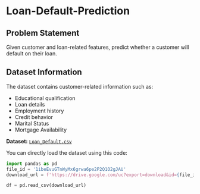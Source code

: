 # Loan-Default-Prediction
## Problem Statement
Given customer and loan-related features, predict whether a customer will default on their loan.

## Dataset Information
The dataset contains customer-related information such as:
- Educational qualification
- Loan details
- Employment history
- Credit behavior
- Marital Status
- Mortgage Availability


**Dataset:** [`Loan_Default.csv`](https://drive.google.com/file/d/1T0fYXXkviYYrut20qu1Djs141RhLPjIB/view?usp=sharing)

You can directly load the dataset using this code:
```python
import pandas as pd
file_id = '1ibeEvuGTnWyMx6grwa6pe2P2Q1O2gJAU'
download_url = f'https://drive.google.com/uc?export=download&id={file_id}'

df = pd.read_csv(download_url)
